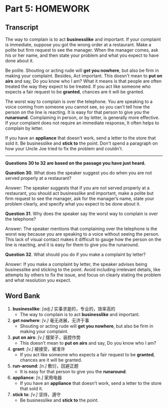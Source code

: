 # Part 5: HOMEWORK

## Transcript


The way to complain is to act **businesslike** and important. If your complaint is immediate, suppose you got the wrong order at a restaurant. Make a polite but firm request to see the manager. When the manager comes, ask his or her name, and then state your problem and what you expect to have done about it.

Be polite. Shouting or acting rude will **get you nowhere**, but also be firm in making your complaint. Besides, Act important. This doesn't mean to **put on airs** and say, Do you know who I am? What it means is that people are often treated the way they expect to be treated. If you act like someone who expects a fair request to be **granted**, chances are it will be granted.

The worst way to complain is over the telephone. You are speaking to a voice coming from someone you cannot see, so you can't tell how the person on the line is reacting. It is easy for that person to give you the **runaround**. Complaining in person, or by letter, is generally more effective. If your complaint does not require an immediate response, It often helps to complain by letter.

If you have an **appliance** that doesn't work, send a letter to the store that sold it. Be businesslike and **stick to** the point. Don't spend a paragraph on how your Uncle Joe tried to fix the problem and couldn't.

---

**Questions 30 to 32 are based on the passage you have just heard.**

**Question 30**. What does the speaker suggest you do when you are not served properly at a restaurant?

Answer: The speaker suggests that if you are not served properly at a restaurant, you should act businesslike and important, make a polite but firm request to see the manager, ask for the manager’s name, state your problem clearly, and specify what you expect to be done about it.

**Question 31**. Why does the speaker say the worst way to complain is over the telephone?

Answer: The speaker mentions that complaining over the telephone is the worst way because you are speaking to a voice without seeing the person. This lack of visual contact makes it difficult to gauge how the person on the line is reacting, and it is easy for them to give you the runaround.

**Question 32**. What should you do if you make a complaint by letter?

Answer: If you make a complaint by letter, the speaker advises being businesslike and sticking to the point. Avoid including irrelevant details, like attempts by others to fix the issue, and focus on clearly stating the problem and what resolution you expect.


## Word Bank

1. **businesslike**: *[adj.]* 实事求是的，专业的，效率高的
    - The way to complain is to act **businesslike** and important.
2. **get nowhere**: *[v.]* 毫无进展，无济于事
    - Shouting or acting rude will **get you nowhere**, but also be firm in making your complaint.
3. **put on airs**: *[v.]* 摆架子，装腔作势
    - This doesn't mean to **put on airs** and say, Do you know who I am?
4. **grant**: *[v.]* 被接受，被准许
    - If you act like someone who expects a fair request to be **granted**, chances are it will be granted.
5. **run-around**: *[n.]* 敷衍，回避正题
    - It is easy for that person to give you the **runaround**.
6. **appliance**: *[n.]* 家用电器
    - If you have an **appliance** that doesn't work, send a letter to the store that sold it.
7. **stick to**: *[v.]* 坚持，遵守
    - Be businesslike and **stick to** the point.
